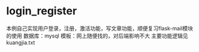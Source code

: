 # login_register
本例自己实现用户登录，注册，激活功能，写文章功能，顺便复习flask-mail模块的使用 
数据库：mysql 
模板：网上随便找的，对后端影响不大 主要功能逻辑见kuangjia.txt
